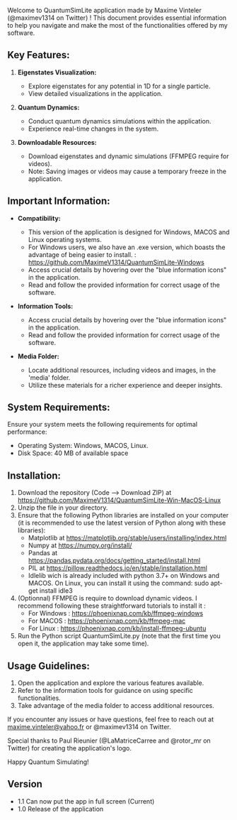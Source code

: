 Welcome to QuantumSimLite application made by Maxime Vinteler (@maximev1314 on Twitter) ! This document provides essential information to help you navigate and make the most of the functionalities offered by my software.

## Key Features:

1. **Eigenstates Visualization:**
   - Explore eigenstates for any potential in 1D for a single particle.
   - View detailed visualizations in the application.

2. **Quantum Dynamics:**
   - Conduct quantum dynamics simulations within the application.
   - Experience real-time changes in the system.

3. **Downloadable Resources:**
   - Download eigenstates and dynamic simulations (FFMPEG require for videos).
   - Note: Saving images or videos may cause a temporary freeze in the application.

## Important Information:

- **Compatibility:**
   - This version of the application is designed for Windows, MACOS and Linux operating systems.
   - For Windows users, we also have an .exe version, which boasts the advantage of being easier to install. : https://github.com/MaximeV1314/QuantumSimLite-Windows
   - Access crucial details by hovering over the "blue information icons" in the application.
   - Read and follow the provided information for correct usage of the software.

- **Information Tools:**
   - Access crucial details by hovering over the "blue information icons" in the application.
   - Read and follow the provided information for correct usage of the software.
     
- **Media Folder:**
   - Locate additional resources, including videos and images, in the 'media' folder.
   - Utilize these materials for a richer experience and deeper insights.

 ## System Requirements:

Ensure your system meets the following requirements for optimal performance:
- Operating System: Windows, MACOS, Linux.
- Disk Space: 40 MB of available space

## Installation:

1. Download the repository (Code --> Download ZIP) at https://github.com/MaximeV1314/QuantumSimLite-Win-MacOS-Linux
2. Unzip the file in your directory.
3. Ensure that the following Python libraries are installed on your computer (it is recommended to use the latest version of Python along with these libraries):
    - Matplotlib at https://matplotlib.org/stable/users/installing/index.html
    - Numpy at https://numpy.org/install/
    - Pandas at https://pandas.pydata.org/docs/getting_started/install.html
    - PIL at https://pillow.readthedocs.io/en/stable/installation.html
    - Idlelib wich is already included with python 3.7+ on Windows and MACOS. On Linux, you can install it using the command: sudo apt-get install idle3
4. (Optionnal) FFMPEG is require to download dynamic videos. I recommend following these straightforward tutorials to install it :
   - For Windows : https://phoenixnap.com/kb/ffmpeg-windows
   - For MACOS : https://phoenixnap.com/kb/ffmpeg-mac
   - For Linux : https://phoenixnap.com/kb/install-ffmpeg-ubuntu
5. Run the Python script QuantumSimLite.py (note that the first time you open it, the application may take some time).

## Usage Guidelines:

1. Open the application and explore the various features available.
2. Refer to the information tools for guidance on using specific functionalities.
3. Take advantage of the media folder to access additional resources.

If you encounter any issues or have questions, feel free to reach out at maxime.vinteler@yahoo.fr or @maximev1314 on Twitter.

Special thanks to Paul Rieunier (@LaMatriceCarree and @rotor_mr on Twitter) for creating the application's logo.

Happy Quantum Simulating!

## Version
- 1.1 Can now put the app in full screen (Current)
- 1.0 Release of the application
